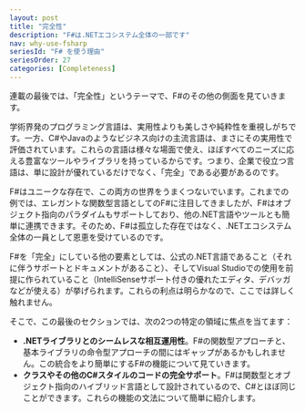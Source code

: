 ```yaml
---
layout: post
title: "完全性"
description: "F#は.NETエコシステム全体の一部です"
nav: why-use-fsharp
seriesId: "F# を使う理由"
seriesOrder: 27
categories: [Completeness]
---
```


連載の最後では、「完全性」というテーマで、F#のその他の側面を見ていきます。

学術界発のプログラミング言語は、実用性よりも美しさや純粋性を重視しがちです。一方、C#やJavaのようなビジネス向けの主流言語は、まさにその実用性で評価されています。これらの言語は様々な場面で使え、ほぼすべてのニーズに応える豊富なツールやライブラリを持っているからです。つまり、企業で役立つ言語は、単に設計が優れているだけでなく、「完全」である必要があるのです。

F#はユニークな存在で、この両方の世界をうまくつないでいます。これまでの例では、エレガントな関数型言語としてのF#に注目してきましたが、F#はオブジェクト指向のパラダイムもサポートしており、他の.NET言語やツールとも簡単に連携できます。そのため、F#は孤立した存在ではなく、.NETエコシステム全体の一員として恩恵を受けているのです。

F#を「完全」にしている他の要素としては、公式の.NET言語であること（それに伴うサポートとドキュメントがあること）、そしてVisual Studioでの使用を前提に作られていること（IntelliSenseサポート付きの優れたエディタ、デバッガなどが使える）が挙げられます。これらの利点は明らかなので、ここでは詳しく触れません。

そこで、この最後のセクションでは、次の2つの特定の領域に焦点を当てます：

* **.NETライブラリとのシームレスな相互運用性**。F#の関数型アプローチと、基本ライブラリの命令型アプローチの間にはギャップがあるかもしれません。この統合をより簡単にするF#の機能について見ていきます。
* **クラスやその他のC#スタイルのコードの完全サポート**。F#は関数型とオブジェクト指向のハイブリッド言語として設計されているので、C#とほぼ同じことができます。これらの機能の文法について簡単に紹介します。
